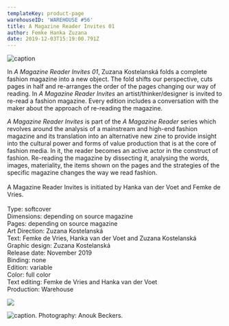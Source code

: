 ```yaml
---
templateKey: product-page
warehouseID: 'WAREHOUSE #56'
title: A Magazine Reader Invites 01
author: Femke Hanka Zuzana
date: 2019-12-03T15:19:00.791Z
---
```

![caption ](/img/04_a-magazine-reader-special_photo_anoukbeckers.jpg "caption ")

In *A Magazine Reader Invites 01*, Zuzana Kostelanská folds a complete fashion magazine into a new object. The fold shifts our perspective, cuts pages in half and re-arranges the order of the pages changing our way of reading. In *A Magazine Reader Invites* an artist/thinker/designer is invited to re-read a fashion magazine. Every edition includes a conversation with the maker about the approach of re-reading the magazine.

*A Magazine Reader Invites* is part of the *A Magazine Reader* series which revolves around the analysis of a mainstream and high-end fashion magazine and its translation into an alternative new zine to provide insight into the cultural power and forms of value production that is at the core of fashion media. In it, the reader becomes an active actor in the construct of fashion. Re-reading the magazine by dissecting it, analysing the words, images, materiality, the items shown on the pages and the strategies of the specific magazine changes the way we read fashion.\
\
A Magazine Reader Invites is initiated by Hanka van der Voet and Femke de Vries.\
\
Type: softcover\
Dimensions: depending on source magazine\
Pages: depending on source magazine\
Art Direction: Zuzana Kostelanská\
Text: Femke de Vries, Hanka van der Voet and Zuzana Kostelanská\
Graphic design: Zuzana Kostelanská\
Release date: November 2019\
Binding: none\
Edition: variable\
Color: full color\
Text editing: Femke de Vries and Hanka van der Voet\
Production: Warehouse

![](/img/03_a-magazine-reader-special_photo_anoukbeckers.jpg)

![caption.  Photography: Anouk Beckers. ](/img/02_a-magazine-reader-special_photo_anoukbeckers.jpg "caption.  Photography: Anouk Beckers. ")